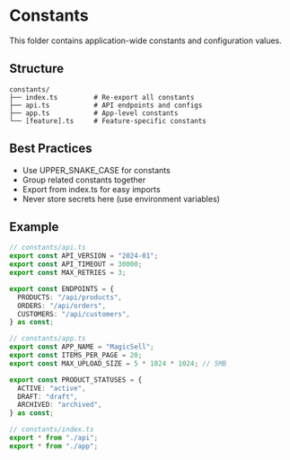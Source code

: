 # Constants

This folder contains application-wide constants and configuration values.

## Structure

```
constants/
├── index.ts         # Re-export all constants
├── api.ts           # API endpoints and configs
├── app.ts           # App-level constants
└── [feature].ts     # Feature-specific constants
```

## Best Practices

- Use UPPER_SNAKE_CASE for constants
- Group related constants together
- Export from index.ts for easy imports
- Never store secrets here (use environment variables)

## Example

```typescript
// constants/api.ts
export const API_VERSION = "2024-01";
export const API_TIMEOUT = 30000;
export const MAX_RETRIES = 3;

export const ENDPOINTS = {
  PRODUCTS: "/api/products",
  ORDERS: "/api/orders",
  CUSTOMERS: "/api/customers",
} as const;

// constants/app.ts
export const APP_NAME = "MagicSell";
export const ITEMS_PER_PAGE = 20;
export const MAX_UPLOAD_SIZE = 5 * 1024 * 1024; // 5MB

export const PRODUCT_STATUSES = {
  ACTIVE: "active",
  DRAFT: "draft",
  ARCHIVED: "archived",
} as const;

// constants/index.ts
export * from "./api";
export * from "./app";
```
